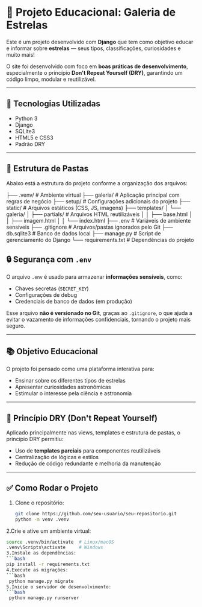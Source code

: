 # 🌟 Projeto Educacional: Galeria de Estrelas

Este é um projeto desenvolvido com **Django** que tem como objetivo educar e informar sobre **estrelas** — seus tipos, classificações, curiosidades e muito mais!

O site foi desenvolvido com foco em **boas práticas de desenvolvimento**, especialmente o princípio **Don't Repeat Yourself (DRY)**, garantindo um código limpo, modular e reutilizável.

---

## 🚀 Tecnologias Utilizadas

- Python 3
- Django
- SQLite3
- HTML5 e CSS3
- Padrão DRY

---

## 📁 Estrutura de Pastas

Abaixo está a estrutura do projeto conforme a organização dos arquivos:

├── .venv/ # Ambiente virtual
├── galeria/ # Aplicação principal com regras de negócio
├── setup/ # Configurações adicionais do projeto
├── static/ # Arquivos estáticos (CSS, JS, imagens)
├── templates/
│ └── galeria/
│ ├── partials/ # Arquivos HTML reutilizáveis
│ │ ├── base.html
│ │ ├── imagem.html
│ │ └── index.html
├── .env # Variáveis de ambiente sensíveis
├── .gitignore # Arquivos/pastas ignorados pelo Git
├── db.sqlite3 # Banco de dados local
├── manage.py # Script de gerenciamento do Django
└── requirements.txt # Dependências do projeto
## 🔒 Segurança com `.env`

O arquivo `.env` é usado para armazenar **informações sensíveis**, como:

- Chaves secretas (`SECRET_KEY`)
- Configurações de debug
- Credenciais de banco de dados (em produção)

Esse arquivo **não é versionado no Git**, graças ao `.gitignore`, o que ajuda a evitar o vazamento de informações confidenciais, tornando o projeto mais seguro.

---

## 📚 Objetivo Educacional

O projeto foi pensado como uma plataforma interativa para:

- Ensinar sobre os diferentes tipos de estrelas
- Apresentar curiosidades astronômicas
- Estimular o interesse pela ciência e astronomia

---

## 🧠 Princípio DRY (Don't Repeat Yourself)

Aplicado principalmente nas views, templates e estrutura de pastas, o princípio DRY permitiu:

- Uso de **templates parciais** para componentes reutilizáveis
- Centralização de lógicas e estilos
- Redução de código redundante e melhoria da manutenção

---

## ✅ Como Rodar o Projeto

1. Clone o repositório:
   ```bash
   git clone https://github.com/seu-usuario/seu-repositorio.git
   python -m venv .venv
2.Crie e ative um ambiente virtual:
 ```bash
source .venv/bin/activate  # Linux/macOS
.venv\Scripts\activate     # Windows
3.Instale as dependências:
```bash
pip install -r requirements.txt
4.Execute as migrações:
```bash
  python manage.py migrate
5.Inicie o servidor de desenvolvimento:
```bash
  python manage.py runserver

